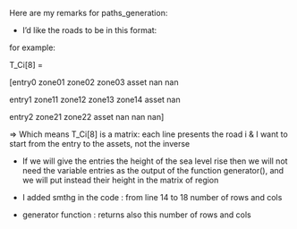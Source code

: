 Here are my remarks for paths_generation:

- I’d like the roads to be in this format:

for example:

 T_Ci[8] = 

[entry0  zone01 zone02 zone03 asset     nan   nan

 entry1  zone11 zone12 zone13 zone14 asset nan 

 entry2  zone21 zone22 asset    nan       nan    nan]

⇒ Which means T_Ci[8] is a matrix: each line presents the road i & I want to start from the entry to the assets, not the inverse 

- If we will give the entries the height of the sea level rise then we will not need the variable entries as the output of the function generator(), and we will put instead their height in the matrix of region

- I added smthg in the code : from line 14 to 18 number of rows and cols
- generator function : returns also this number of rows and cols